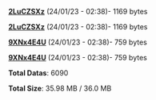 [**2LuCZSXz**](/data/2LuCZSXz.txt) (24/01/23 - 02:38)- 1169 bytes

[**2LuCZSXz**](/data/2LuCZSXz.txt) (24/01/23 - 02:38)- 1169 bytes

[**9XNx4E4U**](/data/9XNx4E4U.txt) (24/01/23 - 02:38)- 759 bytes

[**9XNx4E4U**](/data/9XNx4E4U.txt) (24/01/23 - 02:38)- 759 bytes

**Total Datas**: 6090

**Total Size**: 35.98 MB / 36.0 MB